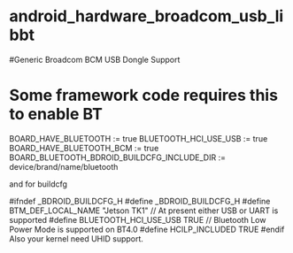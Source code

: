 # android_hardware_broadcom_usb_libbt

#Generic Broadcom BCM USB Dongle Support

# Some framework code requires this to enable BT
BOARD_HAVE_BLUETOOTH := true
BLUETOOTH_HCI_USE_USB := true
BOARD_HAVE_BLUETOOTH_BCM := true
BOARD_BLUETOOTH_BDROID_BUILDCFG_INCLUDE_DIR := device/brand/name/bluetooth

and for buildcfg

#ifndef _BDROID_BUILDCFG_H
#define _BDROID_BUILDCFG_H 
#define BTM_DEF_LOCAL_NAME "Jetson TK1"
// At present either USB or UART is supported
#define BLUETOOTH_HCI_USE_USB          TRUE
// Bluetooth Low Power Mode is supported on BT4.0
#define HCILP_INCLUDED                 TRUE
#endif
Also your kernel need UHID support.
